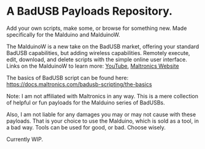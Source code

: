 # A BadUSB Payloads Repository.
Add your own scripts, make some, or browse for something new.
Made specifically for the Malduino and MalduinoW.

The MalduinoW is a new take on the BadUSB market, offering your standard BadUSB capabilities, but adding wireless capabilities. Remotely execute, edit, download, and delete scripts with the simple online user interface.
Links on the MalduinoW to learn more: [YouTube](https://youtu.be/qs9gERSV-bY), [Maltronics Website](https://maltronics.com/collections/malduinos/products/malduino-w)

The basics of BadUSB script can be found here: https://docs.maltronics.com/badusb-scripting/the-basics

Note: I am not affiliated with Maltronics in any way. This is a mere collection of helpful or fun payloads for the Malduino series of BadUSBs.

Also, I am not liable for any damages you may or may not cause with these payloads. That is your choice to use the Malduino, which is sold as a tool, in a bad way. Tools can be used for good, or bad. Choose wisely.

Currently WIP.

